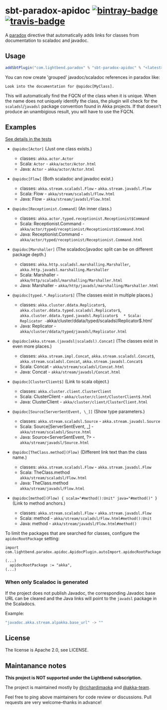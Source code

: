 # sbt-paradox-apidoc [![bintray-badge][]][bintray] [![travis-badge][]][travis]

[bintray]:               https://bintray.com/sbt/sbt-plugin-releases/sbt-paradox-apidoc
[bintray-badge]:         https://api.bintray.com/packages/sbt/sbt-plugin-releases/sbt-paradox-apidoc/images/download.svg
[travis]:                https://travis-ci.com/lightbend/sbt-paradox-apidoc
[travis-badge]:          https://travis-ci.com/lightbend/sbt-paradox-apidoc.svg?branch=master

A [paradox](https://github.com/lightbend/paradox/) directive that automatically adds links for classes from documentation to scaladoc and javadoc.

## Usage

```scala
addSbtPlugin("com.lightbend.paradox" % "sbt-paradox-apidoc" % "<latest>")
```

You can now create 'grouped' javadoc/scaladoc references in paradox like:

```
Look into the documentation for @apidoc[MyClass].
```

This will automatically find the FQCN of the class when it is unique. When the
name does not uniquely identify the class, the plugin will check for the
`scaladsl`/`javadsl` package convention found in Akka projects. If that doesn't
produce an unambigious result, you will have to use the FQCN.

## Examples

[See details in the tests](/src/test/scala/com/lightbend/paradox/apidoc/ApidocDirectiveSpec.scala)

* `@apidoc[Actor]` (Just one class exists.)
    * classes: `akka.actor.Actor`
    * Scala:  `Actor` - `akka/actor/Actor.html`
    * Java:  `Actor` - `akka/actor/Actor.html`

* `@apidoc[Flow]` (Both scaladoc and javadoc exist.)
    * classes: `akka.stream.scaladsl.Flow` - `akka.stream.javadsl.Flow`
    * Scala: Flow - `akka/stream/scaladsl/Flow.html`
    * Java: Flow -  `akka/stream/javadsl/Flow.html`

* `@apidoc[Receptionist.Command]` (An inner class.)
    * classes: `akka.actor.typed.receptionist.Receptionist$Command`
    * Scala: Receptionist.Command - `akka/actor/typed/receptionist/Receptionist$$Command.html`
    * Java: Receptionist.Command - `akka/actor/typed/receptionist/Receptionist.Command.html`

* `@apidoc[Marshaller]` (The scaladoc/javadoc split can be on different package depth.)
    * classes: `akka.http.scaladsl.marshalling.Marshaller`, `akka.http.javadsl.marshalling.Marshaller`
    * Scala: Marshaller - `akka/http/scaladsl/marshalling/Marshaller.html`
    * Java: Marshaller - `akka/http/javadsl/marshalling/Marshaller.html`

* `@apidoc[typed.*.Replicator$]` (The classes exist in multiple places.)
    * classes: `akka.cluster.ddata.Replicator$`, `akka.cluster.ddata.typed.scaladsl.Replicator$`, `akka.cluster.ddata.typed.javadsl.Replicator$`
`   * Scala: Replicator - `akka/cluster/ddata/typed/scaladsl/Replicator$.html`
    * Java: Replicator - `akka/cluster/ddata/typed/javadsl/Replicator.html`

* `@apidoc[akka.stream.(javadsl|scaladsl).Concat]` (The classes exist in even more places.)
    * classes: `akka.stream.impl.Concat`, `akka.stream.scaladsl.Concat$`, `akka.stream.scaladsl.Concat`, `akka.stream.javadsl.Concat$`
    * Scala: Concat - `akka/stream/scaladsl/Concat.html`
    * Java: Concat - `akka/stream/javadsl/Concat.html`

* `@apidoc[ClusterClient$]` (Link to scala object.)
    * classes: `akka.cluster.client.ClusterClient`
    * Scala: ClusterClient - `akka/cluster/client/ClusterClient$.html`
    * Java: ClusterClient - `akka/cluster/client/ClusterClient.html`

* `@apidoc[Source[ServerSentEvent, \_]]` (Show type parameters.)
    * classes: `akka.stream.scaladsl.Source` - `akka.stream.javadsl.Source`
    * Scala: Source\[ServerSentEvent, _\] - `akka/stream/scaladsl/Source.html`
    * Java: Source\<ServerSentEvent, ?\> - `akka/stream/javadsl/Source.html`

* `@apidoc[TheClass.method](Flow)` (Different link text than the class name.)
    * classes: `akka.stream.scaladsl.Flow` - `akka.stream.javadsl.Flow`
    * Scala: TheClass.method<br>`akka/stream/scaladsl/Flow.html`
    * Java: TheClass.method<br>`akka/stream/javadsl/Flow.html`

* `@apidoc[method](Flow) { scala="#method():Unit" java="#method()" }` (Link to method anchors.)
    * classes: `akka.stream.scaladsl.Flow` - `akka.stream.javadsl.Flow`
    * Scala: method - `akka/stream/scaladsl/Flow.html#method():Unit`
    * Java: method - `akka/stream/javadsl/Flow.html#method()`


To limit the packages that are searched for classes, configure the
`apidocRootPackage` setting:

```
import com.lightbend.paradox.apidoc.ApidocPlugin.autoImport.apidocRootPackage

(...)
  apidocRootPackage := "akka",
(...)
```

### When only Scaladoc is generated

If the project does not publish Javadoc, the corresponding Javadoc base URL can be cleared and the Java links will point to the `javadsl` package in the Scaladocs.

Example:
```scala
"javadoc.akka.stream.alpakka.base_url" -> ""
```

## License

The license is Apache 2.0, see LICENSE.

## Maintanance notes

**This project is NOT supported under the Lightbend subscription.**

The project is maintained mostly by [@richardimaoka](https://github.com/richardimaoka) and [@akka-team](https://github.com/orgs/lightbend/teams/akka-team/members).

Feel free to ping above maintainers for code review or discussions. Pull requests are very welcome–thanks in advance!
